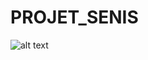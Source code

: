 # PROJET_SENIS

![alt text](https://raw.githubusercontent.com/TurpinA/PROJET_SENIS/master/IHM/to/app-dashboard-1x.png)
